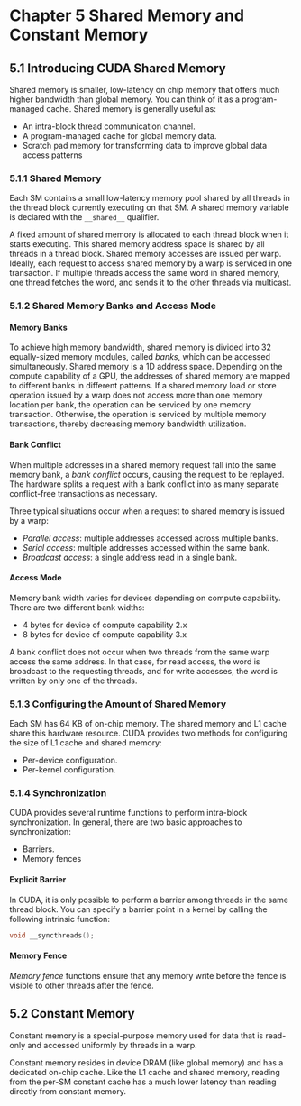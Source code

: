 # Chapter 5 Shared Memory and Constant Memory

## 5.1 Introducing CUDA Shared Memory

Shared memory is smaller, low-latency on chip memory that offers much higher bandwidth
than global memory. You can think of it as a program-managed cache. Shared memory is
generally useful as:

+ An intra-block thread communication channel.
+ A program-managed cache for global memory data.
+ Scratch pad memory for transforming data to improve global data access patterns

### 5.1.1 Shared Memory

Each SM contains a small low-latency memory pool shared by all threads in the thread block
currently executing on that SM. A shared memory variable is declared with the `__shared__`
qualifier.

A fixed amount of shared memory is allocated to each thread block when it starts executing.
This shared memory address space is shared by all threads in a thread block. Shared memory
accesses are issued per warp. Ideally, each request to access shared memory by a warp is
serviced in one transaction. If multiple threads access the same word in shared memory,
one thread fetches the word, and sends it to the other threads via multicast.

### 5.1.2 Shared Memory Banks and Access Mode

#### Memory Banks

To achieve high memory bandwidth, shared memory is divided into 32 equally-sized memory
modules, called *banks*, which can be accessed simultaneously. Shared memory is a 1D
address space. Depending on the compute capability of a GPU, the addresses of shared
memory are mapped to different banks in different patterns. If a shared memory load or
store operation issued by a warp does not access more than one memory location per bank,
the operation can be serviced by one memory transaction. Otherwise, the operation is
serviced by multiple memory transactions, thereby decreasing memory bandwidth utilization.

#### Bank Conflict

When multiple addresses in a shared memory request fall into the same memory bank, a
*bank conflict* occurs, causing the request to be replayed. The hardware splits a request
with a bank conflict into as many separate conflict-free transactions as necessary.

Three typical situations occur when a request to shared memory is issued by a warp:

+ *Parallel access*: multiple addresses accessed across multiple banks.
+ *Serial access*: multiple addresses accessed within the same bank.
+ *Broadcast access*: a single address read in a single bank.

#### Access Mode

Memory bank width varies for devices depending on compute capability. There are two
different bank widths:

+ 4 bytes for device of compute capability 2.x
+ 8 bytes for device of compute capability 3.x

A bank conflict does not occur when two threads from the same warp access the same address.
In that case, for read access, the word is broadcast to the requesting threads, and for
write accesses, the word is written by only one of the threads.

### 5.1.3 Configuring the Amount of Shared Memory

Each SM has 64 KB of on-chip memory. The shared memory and L1 cache share this hardware
resource. CUDA provides two methods for configuring the size of L1 cache and shared memory:

+ Per-device configuration.
+ Per-kernel configuration.

### 5.1.4 Synchronization

CUDA provides several runtime functions to perform intra-block synchronization. In general,
there are two basic approaches to synchronization:

+ Barriers.
+ Memory fences

#### Explicit Barrier

In CUDA, it is only possible to perform a barrier among threads in the same thread block.
You can specify a barrier point in a kernel by calling the following intrinsic function:

```c++
void __syncthreads();
```

#### Memory Fence

*Memory fence* functions ensure that any memory write before the fence is visible to
other threads after the fence.

## 5.2 Constant Memory

Constant memory is a special-purpose memory used for data that is read-only and accessed
uniformly by threads in a warp.

Constant memory resides in device DRAM (like global memory) and has a dedicated on-chip cache.
Like the L1 cache and shared memory, reading from the per-SM constant cache has a much lower
latency than reading directly from constant memory.
